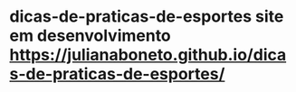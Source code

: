 # dicas-de-praticas-de-esportes site em desenvolvimento https://julianaboneto.github.io/dicas-de-praticas-de-esportes/
